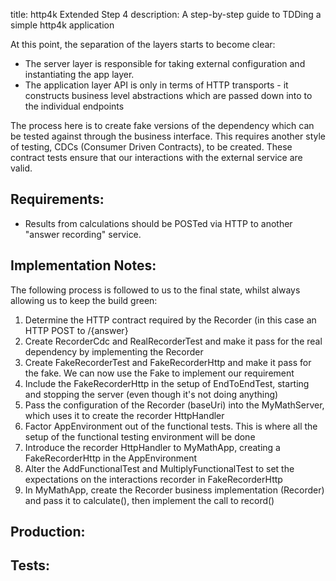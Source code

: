 title: http4k Extended Step 4
description: A step-by-step guide to TDDing a simple http4k application

At this point, the separation of the layers starts to become clear:
- The server layer is responsible for taking external configuration and instantiating the app layer.
- The application layer API is only in terms of HTTP transports - it constructs business level abstractions
which are passed down into to the individual endpoints

The process here is to create fake versions of the dependency which can be tested against through the business interface.
This requires another style of testing, CDCs (Consumer Driven Contracts), to be created. These contract tests ensure that our
interactions with the external service are valid.

## Requirements:
- Results from calculations should be POSTed via HTTP to another "answer recording" service.

## Implementation Notes:
The following process is followed to us to the final state, whilst always allowing us to keep the build green:

1. Determine the HTTP contract required by the Recorder (in this case an HTTP POST to /{answer}
1. Create RecorderCdc and RealRecorderTest and make it pass for the real dependency by implementing the Recorder
1. Create FakeRecorderTest and FakeRecorderHttp and make it pass for the fake. We can now use the Fake to implement our requirement
1. Include the FakeRecorderHttp in the setup of EndToEndTest, starting and stopping the server (even though it's not doing anything)
1. Pass the configuration of the Recorder (baseUri) into the MyMathServer, which uses it to create the recorder HttpHandler
1. Factor AppEnvironment out of the functional tests. This is where all the setup of the functional testing environment will be done
1. Introduce the recorder HttpHandler to MyMathApp, creating a FakeRecorderHttp in the AppEnvironment
1. Alter the AddFunctionalTest and MultiplyFunctionalTest to set the expectations on the interactions recorder in FakeRecorderHttp
1. In MyMathApp, create the Recorder business implementation (Recorder) and pass it to calculate(), then implement the call to record()


## Production:
<script src="https://gist-it.appspot.com/https://github.com/http4k/http4k/blob/master/src/docs/guide/example/_4_adding_an_external_dependency/project.kt"></script>

## Tests:
<script src="https://gist-it.appspot.com/https://github.com/http4k/http4k/blob/master/src/docs/guide/example/_4_adding_an_external_dependency/tests.kt"></script>
